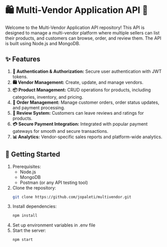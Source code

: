# 🛍️ Multi-Vendor Application API 🛒
Welcome to the Multi-Vendor Application API repository! This API 
is designed to manage a multi-vendor platform where multiple sellers 
can list their products, and customers can browse, order, and review them. 
The API is built using Node.js and MongoDB.

## ✨ Features
1. **🔐 Authentication & Authorization:** Secure user authentication with JWT tokens.
2. **🛍️ Vendor Management:** Create, update, and manage vendors.
3. **📦 Product Management:** CRUD operations for products, including categories, inventory, and pricing.
4. **🛒 Order Management:** Manage customer orders, order status updates, and payment processing.
5. **📝 Review System:** Customers can leave reviews and ratings for products.
6. **💳 Secure Payment Integration:** Integrated with popular payment gateways for smooth and secure transactions.
7. **📊 Analytics:** Vendor-specific sales reports and platform-wide analytics.


## 🚀 Getting Started
1. Prerequisites:
    - Node.js
    - MongoDB
    - Postman (or any API testing tool)
2. Clone the repository:
    ```bash
    git clone https://github.com/jopaleti/multivendor.git
    ```
3. Install dependencies:
    ```bash
    npm install
    ```
4. Set up environment variables in .env file
5. Start the server:
    ```bash
    npm start
    ```